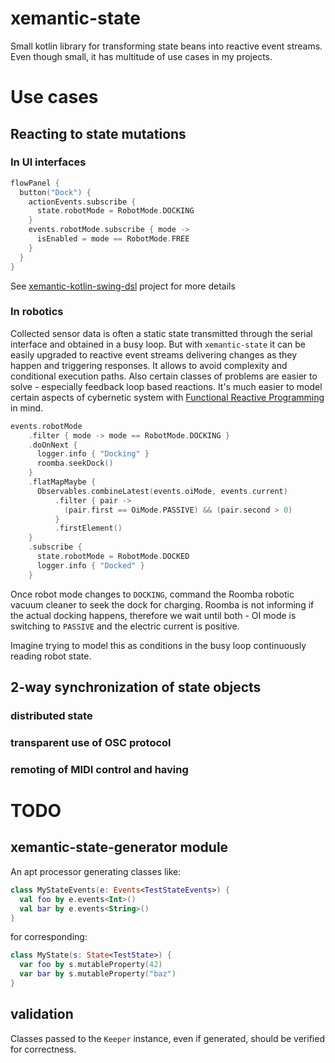 # xemantic-state
Small kotlin library for transforming state beans into reactive event streams. Even though small,
it has multitude of use cases in my projects.

# Use cases

## Reacting to state mutations

### In UI interfaces

```kotlin
flowPanel {
  button("Dock") {
    actionEvents.subscribe {
      state.robotMode = RobotMode.DOCKING
    }
    events.robotMode.subscribe { mode ->
      isEnabled = mode == RobotMode.FREE
    }
  }
}
```

See [xemantic-kotlin-swing-dsl](https://github.com/xemantic/xemantic-kotlin-swing-dsl) project
for more details
 
### In robotics

Collected sensor data is often a static state transmitted through the serial interface and
obtained in a busy loop. But with `xemantic-state` it can be easily upgraded to reactive event
streams delivering changes as they happen and triggering responses. It allows to avoid complexity
and conditional execution paths. Also certain classes of problems are easier to solve - especially
feedback loop based reactions. It's much easier to model certain aspects of cybernetic system
with [Functional Reactive Programming](https://en.wikipedia.org/wiki/Functional_reactive_programming)
in mind.

```kotlin
events.robotMode
    .filter { mode -> mode == RobotMode.DOCKING }
    .doOnNext {
      logger.info { "Docking" }
      roomba.seekDock()
    }
    .flatMapMaybe {
      Observables.combineLatest(events.oiMode, events.current)
          .filter { pair ->
            (pair.first == OiMode.PASSIVE) && (pair.second > 0)
          }
          .firstElement()
    }
    .subscribe {
      state.robotMode = RobotMode.DOCKED
      logger.info { "Docked" }
    }
```

Once robot mode changes to `DOCKING`, command the Roomba robotic vacuum cleaner to seek the dock
for charging. Roomba is not informing if the actual docking happens, therefore we wait until both -
OI mode is switching to `PASSIVE` and the electric current is positive.

Imagine trying to model this as conditions in the busy loop continuously reading robot state. 

## 2-way synchronization of state objects

### distributed state

### transparent use of OSC protocol

### remoting of MIDI control and having 

# TODO

## xemantic-state-generator module

An apt processor generating classes like:

```kotlin
class MyStateEvents(e: Events<TestStateEvents>) {
  val foo by e.events<Int>()
  val bar by e.events<String>()
}
```

for corresponding:

```kotlin
class MyState(s: State<TestState>) {
  var foo by s.mutableProperty(42)
  var bar by s.mutableProperty("baz")
}
```

## validation

Classes passed to the `Keeper` instance, even if generated, should be
verified for correctness.
 